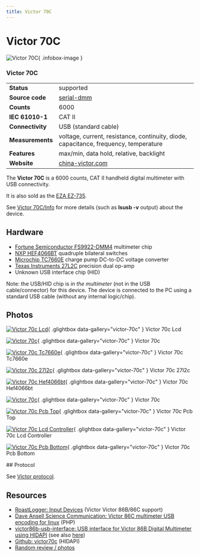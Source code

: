 ```yaml
---
title: Victor 70C
---
```


# Victor 70C

<div class="infobox" markdown>

![Victor 70C](./img/Victor_70C_LCD.jpg){ .infobox-image }

### Victor 70C

| | |
|---|---|
| **Status** | supported |
| **Source code** | [serial-dmm](https://github.com/OpenTraceLab/OpenTraceCapture/tree/main/src/hardware/serial-dmm) |
| **Counts** | 6000 |
| **IEC 61010-1** | CAT II |
| **Connectivity** | USB (standard cable) |
| **Measurements** | voltage, current, resistance, continuity, diode, capacitance, frequency, temperature |
| **Features** | max/min, data hold, relative, backlight |
| **Website** | [china-victor.com](http://www.china-victor.com/english/en/product_data.aspx?ClassID=168&amp;ID=121) |

</div>

The **Victor 70C** is a 6000 counts, CAT II handheld digital multimeter with USB connectivity.

It is also sold as the [EZA EZ-735](http://github.com/mvneves/victor70c#victor70c-software-for-linux).

See [Victor 70C/Info](https://sigrok.org/wiki/Victor_70C/Info) for more details (such as **lsusb -v** output) about the device.

## Hardware
- [Fortune Semiconductor FS9922-DMM4](http://www.ic-fortune.com/upload/Download/FS9922-DMM4-DS-11_EN.pdf) multimeter chip
- [NXP HEF4066BT](http://datasheet.octopart.com/HEF4066BT-Philips-datasheet-87533.pdf) quadruple bilateral switches
- [Microchip TC7660E](http://datasheet.octopart.com/TC7660EOA-Microchip-datasheet-1009.pdf) charge pump DC-to-DC voltage converter
- [Texas Instruments 27L2C](http://datasheet.octopart.com/TLC27L2CP-Texas-Instruments-datasheet-151061.pdf) precision dual op-amp
- Unknown USB interface chip (HID)

Note: the USB/HID chip is *in the multimeter* (not in the USB cable/connector) for this device. The device is connected to the PC using a standard USB cable (without any internal logic/chip).

## Photos

<div class="photo-grid" markdown>

[![Victor 70c Lcd](./img/Victor_70C_LCD.jpg)](./img/Victor_70C_LCD.jpg "Victor 70c Lcd"){ .glightbox data-gallery="victor-70c" }
<span class="caption">Victor 70c Lcd</span>

[![Victor 70c](./img/Victor_70C.jpg)](./img/Victor_70C.jpg "Victor 70c"){ .glightbox data-gallery="victor-70c" }
<span class="caption">Victor 70c</span>

[![Victor 70c Tc7660e](./img/Victor_70C_TC7660E.jpg)](./img/Victor_70C_TC7660E.jpg "Victor 70c Tc7660e"){ .glightbox data-gallery="victor-70c" }
<span class="caption">Victor 70c Tc7660e</span>

[![Victor 70c 27l2c](./img/Victor_70C_27L2C.jpg)](./img/Victor_70C_27L2C.jpg "Victor 70c 27l2c"){ .glightbox data-gallery="victor-70c" }
<span class="caption">Victor 70c 27l2c</span>

[![Victor 70c Hef4066bt](./img/Victor_70C_HEF4066BT.jpg)](./img/Victor_70C_HEF4066BT.jpg "Victor 70c Hef4066bt"){ .glightbox data-gallery="victor-70c" }
<span class="caption">Victor 70c Hef4066bt</span>

[![Victor 70c](./img/Victor_70C.jpg)](./img/Victor_70C.png "Victor 70c"){ .glightbox data-gallery="victor-70c" }
<span class="caption">Victor 70c</span>

[![Victor 70c Pcb Top](./img/Victor_70C_PCB_top.jpg)](./img/Victor_70C_PCB_top.jpg "Victor 70c Pcb Top"){ .glightbox data-gallery="victor-70c" }
<span class="caption">Victor 70c Pcb Top</span>

[![Victor 70c Lcd Controller](./img/Victor_70C_LCD_controller.jpg)](./img/Victor_70C_LCD_controller.jpg "Victor 70c Lcd Controller"){ .glightbox data-gallery="victor-70c" }
<span class="caption">Victor 70c Lcd Controller</span>

[![Victor 70c Pcb Bottom](./img/Victor_70C_PCB_bottom.jpg)](./img/Victor_70C_PCB_bottom.jpg "Victor 70c Pcb Bottom"){ .glightbox data-gallery="victor-70c" }
<span class="caption">Victor 70c Pcb Bottom</span>

</div>
## Protocol

See [Victor protocol](https://sigrok.org/wiki/Victor_protocol).

## Resources
- [RoastLogger: Input Devices](https://web.archive.org/web/20160527152655/http://homepage.ntlworld.com/green_bean/coffee/roastlogger/dmmdetails.html) (Victor Victor 86B/86C support)
- [Dave Ansell Science Communication: Victor 86C multimeter USB encoding for linux](http://www.daveansell.co.uk/?q=node/44) (PHP)
- [victor86b-usb-interface: USB interface for Victor 86B Digital Multimeter using HIDAPI](https://web.archive.org/web/20170104171210/https://code.google.com/archive/p/victor86b-usb-interface/) (see also [here](http://www.codeproject.com/Articles/310547/USB-Digital-Multimeter-Driver-using-HIDAPI))
- [Github: victor70c](https://github.com/mvneves/victor70c) (HIDAPI)
- [Random review / photos](http://translate.google.com/translate?hl=de&sl=zh-CN&tl=en&u=http%3A%2F%2Fmytes.blog.163.com%2Fblog%2Fstatic%2F24568310201163010029970%2F)

